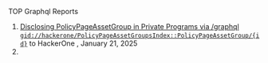 TOP Graphql Reports

1. [Disclosing PolicyPageAssetGroup in Private Programs via /graphql `gid://hackerone/PolicyPageAssetGroupsIndex::PolicyPageAssetGroup/{id}`](https://hackerone.com/reports/1618347) to HackerOne , January 21, 2025
2. 
